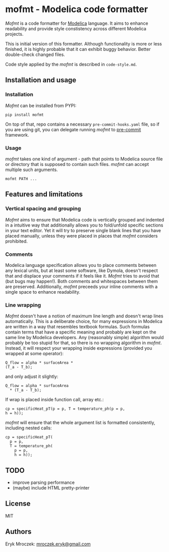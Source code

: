 # mofmt - Modelica code formatter

*Mofmt* is a code formatter for [Modelica](https://modelica.org/)
language. It aims to enhance readability and provide style constistency
across different Modelica projects.

This is initial version of this formatter. Although functionality is
more or less finished, it is highly probable that it can exhibit buggy
behavior. Better double-check changed files.

Code style applied by the *mofmt* is described in `code-style.md`.

## Installation and usage

### Installation

*Mofmt* can be installed from PYPI:

```shell
pip install mofmt
```

On top of that, repo contains a necessary `pre-commit-hooks.yaml` file,
so if you are using git, you can delegate running *mofmt* to
[pre-commit](https://pre-commit.com/) framework.

### Usage

*mofmt* takes one kind of argument - path that points to Modelica source
file or directory that is supposed to contain such files. *mofmt* can
accept multiple such arguments.

```shell
mofmt PATH ...
```

## Features and limitations

### Vertical spacing and grouping

*Mofmt* aims to ensure that Modelica code is vertically grouped and
indented in a intuitive way that additionally allows you to fold/unfold
specific sections in your text editor. Yet it will try to preserve
single blank lines that you have placed manually, unless they were
placed in places that *mofmt* considers prohibited.

### Comments

Modelica language specification allows you to place comments between any
lexical units, but at least some software, like Dymola, doesn't respect
that and displace your comments if it feels like it. *Mofmt* tries to
avoid that (but bugs may happen!). Both comments and whitespaces between
them are preserved. Additionally, *mofmt* preceeds your inline comments
with a single space to enhance readability.

### Line wrapping

*Mofmt* doesn't have a notion of maximum line length and doesn't wrap
lines automatically. This is a deliberate choice, for many expressions
in Modelica are written in a way that resembles textbook formulas. Such
formulas contain terms that have a specific meaning and probably are
kept on the same line by Modelica developers. Any (reasonably simple)
algorithm would probably be too stupid for that, so there is no wrapping
algorithm in *mofmt*. Instead, it will respect your wrapping inside
expressions (provided you wrapped at some operator):

```modelica
Q_flow = alpha * surfaceArea *
(T_a - T_b);
```

and only adjust it slightly:

```modelica
Q_flow = alpha * surfaceArea
  * (T_a - T_b);
```

If wrap is placed inside function call, array etc.:

```modelica
cp = specificHeat_pT(p = p, T = temperature_ph(p = p,
h = h));
```

*mofmt* will ensure that the whole argument list is formatted
consistently, including nested calls:

```modelica
cp = specificHeat_pT(
  p = p,
  T = temperature_ph(
    p = p,
    h = h));
```

## TODO

* improve parsing performance
* (maybe) include HTML pretty-printer

## License

MIT

## Authors

Eryk Mroczek: <mroczek.eryk@gmail.com>
